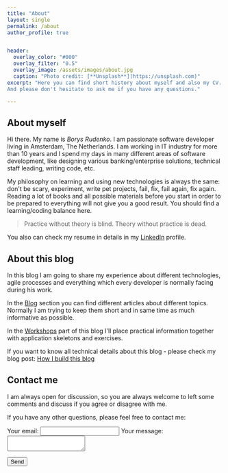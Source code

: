 ```yaml
---
title: "About"
layout: single
permalink: /about
author_profile: true


header:
  overlay_color: "#000"
  overlay_filter: "0.5"
  overlay_image: /assets/images/about.jpg
  caption: "Photo credit: [**Unsplash**](https://unsplash.com)"
excerpt: "Here you can find short history about myself and also my CV. <br/>
And please don't hesitate to ask me if you have any questions."

---
```



## About myself
Hi there. My name is _Borys Rudenko_. I am passionate software developer living in Amsterdam, The Netherlands.
I am working in IT industry for more than 10 years and I spend my days in many different areas of software development, like designing various banking/enterprise solutions, technical staff leading, writing code, etc.


My philosophy on learning and using new technologies is always the same: don't be scary, experiment, write pet projects, fail, fix, fail again, fix again.
Reading a lot of books and all possible materials before you start in order to be prepared to everything will not give you a good result. You should find a learning/coding balance here.

> Practice without theory is blind. Theory without practice is dead.


You also can check my resume in details in my [LinkedIn][LinkedIn] profile.

## About this blog
In this blog I am going to share my experience about different technologies, agile processes and everything which every developer is normally facing during his work.

In the [Blog][Blog] section you can find different articles about different topics. Normally I am trying to keep them short and in same time as much informative as possible.

In the [Workshops][Workshops] part of this blog I'll place practical information together with application skeletons and exercises.

If you want to know all technical details about this blog - please check my blog post: [How I build this blog][How I build this blog]

## Contact me
I am always open for discussion, so you are always welcome to left some comments and discuss if you agree or disagree with me.

If you have any other questions, please feel free to contact me:

<form class="page__contact" action="https://formspree.io/f/meqplnrg" method="POST">
  <label>
    Your email:
    <input type="text" name="_replyto">
  </label>
  <label>
    Your message:
    <textarea name="message"></textarea>
  </label>

  <button type="submit" class="btn btn--success">Send</button>
</form>


[LinkedIn]: https://www.linkedin.com/in/borys-rudenko-7284848b/
[Blog]: /blog
[Workshops]: /workshops
[How I build this blog]: /how-i-built-my-blog
